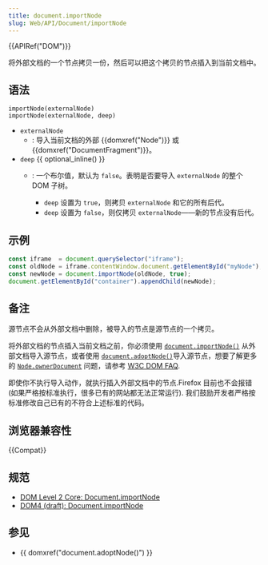 ```yaml
---
title: document.importNode
slug: Web/API/Document/importNode
---
```


{{APIRef("DOM")}}

将外部文档的一个节点拷贝一份，然后可以把这个拷贝的节点插入到当前文档中。

## 语法

```js-nolint
importNode(externalNode)
importNode(externalNode, deep)
```

- `externalNode`
  - : 导入当前文档的外部 {{domxref("Node")}} 或 {{domxref("DocumentFragment")}}。
- `deep` {{ optional_inline() }}
  - : 一个布尔值，默认为 `false`。表明是否要导入 `externalNode` 的整个 DOM 子树。

    - `deep` 设置为 `true`，则拷贝 `externalNode` 和它的所有后代。
    - `deep` 设置为 `false`，则仅拷贝 `externalNode`——新的节点没有后代。

## 示例

```js
const iframe  = document.querySelector("iframe");
const oldNode = iframe.contentWindow.document.getElementById("myNode");
const newNode = document.importNode(oldNode, true);
document.getElementById("container").appendChild(newNode);
```

## 备注

源节点不会从外部文档中删除，被导入的节点是源节点的一个拷贝。

将外部文档的节点插入当前文档之前，你必须使用 [`document.importNode()`](/zh-CN/docs/Web/API/Document/importNode) 从外部文档导入源节点，或者使用 [`document.adoptNode()`](/zh-CN/docs/Web/API/Document/adoptNode)导入源节点，想要了解更多的 [`Node.ownerDocument`](/zh-CN/docs/Web/API/Node/ownerDocument) 问题，请参考 [W3C DOM FAQ](http://www.w3.org/DOM/faq.html#ownerdoc).

即使你不执行导入动作，就执行插入外部文档中的节点.Firefox 目前也不会报错 (如果严格按标准执行，很多已有的网站都无法正常运行). 我们鼓励开发者严格按标准修改自己已有的不符合上述标准的代码。

## 浏览器兼容性

{{Compat}}

## 规范

- [DOM Level 2 Core: Document.importNode](http://www.w3.org/TR/DOM-Level-2-Core/core.html#Core-Document-importNode)
- [DOM4 (draft): Document.importNode](http://dvcs.w3.org/hg/domcore/raw-file/tip/Overview.html#dom-document-importnode)

## 参见

- {{ domxref("document.adoptNode()") }}
